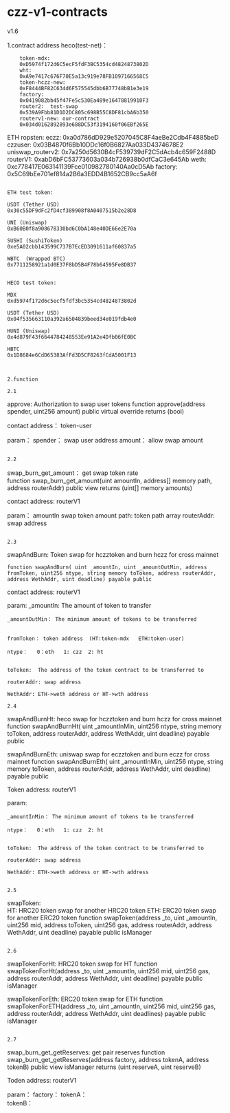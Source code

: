 # czz-v1-contracts

v1.6

1.contract address
heco(test-net)：
```
    token-mdx:
    0xD5974f172d6C5ecF5fdF3BC5354cd4824873802D
    wht:
    0xA9e7417c676F70E5a13c919e78FB1097166568C5
    token-hczz-new:
    0xF8444BF82C634d6F575545dbb6B77748bB1e3e19
    factory:
    0x0419082bb45f47Fe5c530Ea489e16478819910F3
    router2:  test-swap
    0x539A9Fbb81D1D2DC805c698B55C8DF81cbA6b350
    routerv1-new: our-contract
    0x034d0162892893e688DC53f3194160f06EBf265E
```

ETH ropsten:
	eczz:
	0xa0d786dD929e5207045C8F4aeBe2Cdb4F4885beD
	czzuser:
	0x03B4870f6Bb10DDc16f0B6827Aa033D4374678E2
	uniswap_routerv2:
	0x7a250d5630B4cF539739dF2C5dAcb4c659F2488D
	routerV1:
	0xabD6bFC53773603a034b726938b0dfCaC3e645Ab
	weth:
	0xc778417E063141139Fce010982780140Aa0cD5Ab
	factory:
	0x5C69bEe701ef814a2B6a3EDD4B1652CB9cc5aA6f
```

ETH test token:

USDT (Tether USD)
0x30c55DF9dFc2fD4cf389908f8A0407515b2e28D8

UNI (Uniswap)
0xB60B0f8a908678330bd6C0bA148e40DE66e2E70a

SUSHI (SushiToken)
0xe5A02cbb143599C737B7EcED3091611af60837a5

WBTC  (Wrapped BTC)
0x7711258921a1d0E37F8bD5B4F78b64595Fe8DB37


HECO test token:

MDX 
0xd5974f172d6c5ecf5fdf3bc5354cd4824873802d

USDT (Tether USD)
0x04f535663110a392a6504839beed34e019fdb4e0

HUNI (Uniswap)
0x4d879F43f6644784248553Ee91A2e4Dfb06fE0BC

HBTC 
0x1D8684e6CdD65383AfFd3D5CF8263fCdA5001F13



2.function

2.1
```
approve:     Authorization to swap user tokens
	function approve(address spender, uint256 amount) public virtual override returns (bool) 
	
contact address：
	token-user
	
param：
	spender： swap user address
	amount： allow swap amount
```

2.2
```
swap_burn_get_amount：  get swap token rate  
	 function swap_burn_get_amount(uint amountIn, address[] memory path, address routerAddr) public view returns (uint[] memory amounts)
	 
contact address:
	routerV1

param：
	amountIn  swap token amount
	path:	  token path array
	routerAddr: swap address
```

2.3
```
swapAndBurn:  Token swap for hczztoken and burn hczz for cross mainnet

	function swapAndBurn( uint _amountIn, uint _amountOutMin, address fromToken, uint256 ntype, string memory toToken, address routerAddr, address WethAddr, uint deadline) payable public
	
contact address:
	routerV1

param:
	_amountIn: The amount of token to transfer
	
	_amountOutMin： The minimum amount of tokens to be transferred
	
	
	fromToken： token address  (HT:token-mdx   ETH:token-user)
	
	ntype：   0：eth   1: czz  2: ht
	
	
	toToken:  The address of the token contract to be transferred to

	routerAddr: swap address

	WethAddr: ETH->weth address or HT->wth address
```	
2.4
```
swapAndBurnHt:  heco swap for hczztoken and burn hczz for cross mainnet
	function swapAndBurnHt( uint _amountInMin, uint256 ntype, string memory toToken, address routerAddr, address WethAddr, uint deadline) payable public

swapAndBurnEth: uniswap swap for eczztoken and burn eczz for cross mainnet
	function swapAndBurnEth( uint _amountInMin, uint256 ntype, string memory toToken, address routerAddr, address WethAddr, uint deadline) payable public


Token address:
	routerV1

param:
	
	_amountInMin： The minimum amount of tokens to be transferred
	
	ntype：   0：eth   1: czz  2: ht
	
	
	toToken:  The address of the token contract to be transferred to

	routerAddr: swap address

	WethAddr: ETH->weth address or HT->wth address
```

2.5
```
swapToken:   
HT: HRC20 token swap for another HRC20 token 
ETH: ERC20 token swap for another ERC20 token 
	function swapToken(address _to, uint _amountIn, uint256 mid, address toToken, uint256 gas, address routerAddr, address WethAddr, uint deadline) payable public isManager
```

2.6
```
swapTokenForHt:  HRC20 token swap for HT 
	function swapTokenForHt(address _to, uint _amountIn, uint256 mid, uint256 gas, address routerAddr, address WethAddr, uint deadline) payable public isManager 
	
swapTokenForEth:  ERC20 token swap for ETH 
	function swapTokenForETH(address _to, uint _amountIn, uint256 mid, uint256 gas, address routerAddr, address WethAddr, uint deadlines) payable public isManager
```

2.7
```
swap_burn_get_getReserves: get pair reserves
	function swap_burn_get_getReserves(address factory, address tokenA, address tokenB) public view isManager returns (uint reserveA, uint reserveB)

Toden address:
	routerV1

param：
	factory： 
	tokenA：  
	tokenB：   
```